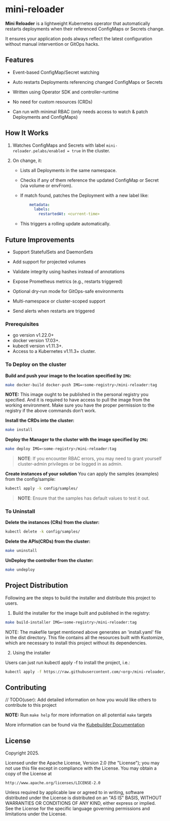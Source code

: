 # mini-reloader

**Mini Reloader** is a lightweight Kubernetes operator that automatically restarts deployments when their referenced ConfigMaps or Secrets change.

It ensures your application pods always reflect the latest configuration without manual intervention or GitOps hacks.

## Features
 
- Event-based ConfigMap/Secret watching

- Auto restarts Deployments referencing changed ConfigMaps or Secrets

- Written using Operator SDK and controller-runtime

- No need for custom resources (CRDs)

- Can run with minimal RBAC (only needs access to watch & patch Deployments and ConfigMaps)

## How It Works

1. Watches ConfigMaps and Secrets with label `mini-reloader.pelabs/enabled = true` in the cluster.

2. On change, it:
    - Lists all Deployments in the same namespace.

    - Checks if any of them reference the updated ConfigMap or Secret (via volume or envFrom).

    - If match found, patches the Deployment with a new label like:

        ````yaml
            metadata:
              labels:
                restartedAt: <current-time>
        ````
      
    - This triggers a rolling update automatically.


## Future Improvements

- Support StatefulSets and DaemonSets

- Add support for projected volumes

- Validate integrity using hashes instead of annotations

- Expose Prometheus metrics (e.g., restarts triggered)

- Optional dry-run mode for GitOps-safe environments

- Multi-namespace or cluster-scoped support

- Send alerts when restarts are triggered



### Prerequisites
- go version v1.22.0+
- docker version 17.03+.
- kubectl version v1.11.3+.
- Access to a Kubernetes v1.11.3+ cluster.

### To Deploy on the cluster
**Build and push your image to the location specified by `IMG`:**

```sh
make docker-build docker-push IMG=<some-registry>/mini-reloader:tag
```

**NOTE:** This image ought to be published in the personal registry you specified.
And it is required to have access to pull the image from the working environment.
Make sure you have the proper permission to the registry if the above commands don’t work.

**Install the CRDs into the cluster:**

```sh
make install
```

**Deploy the Manager to the cluster with the image specified by `IMG`:**

```sh
make deploy IMG=<some-registry>/mini-reloader:tag
```

> **NOTE**: If you encounter RBAC errors, you may need to grant yourself cluster-admin
privileges or be logged in as admin.

**Create instances of your solution**
You can apply the samples (examples) from the config/sample:

```sh
kubectl apply -k config/samples/
```

>**NOTE**: Ensure that the samples has default values to test it out.

### To Uninstall
**Delete the instances (CRs) from the cluster:**

```sh
kubectl delete -k config/samples/
```

**Delete the APIs(CRDs) from the cluster:**

```sh
make uninstall
```

**UnDeploy the controller from the cluster:**

```sh
make undeploy
```

## Project Distribution

Following are the steps to build the installer and distribute this project to users.

1. Build the installer for the image built and published in the registry:

```sh
make build-installer IMG=<some-registry>/mini-reloader:tag
```

NOTE: The makefile target mentioned above generates an 'install.yaml'
file in the dist directory. This file contains all the resources built
with Kustomize, which are necessary to install this project without
its dependencies.

2. Using the installer

Users can just run kubectl apply -f <URL for YAML BUNDLE> to install the project, i.e.:

```sh
kubectl apply -f https://raw.githubusercontent.com/<org>/mini-reloader/<tag or branch>/dist/install.yaml
```

## Contributing
// TODO(user): Add detailed information on how you would like others to contribute to this project

**NOTE:** Run `make help` for more information on all potential `make` targets

More information can be found via the [Kubebuilder Documentation](https://book.kubebuilder.io/introduction.html)

## License

Copyright 2025.

Licensed under the Apache License, Version 2.0 (the "License");
you may not use this file except in compliance with the License.
You may obtain a copy of the License at

    http://www.apache.org/licenses/LICENSE-2.0

Unless required by applicable law or agreed to in writing, software
distributed under the License is distributed on an "AS IS" BASIS,
WITHOUT WARRANTIES OR CONDITIONS OF ANY KIND, either express or implied.
See the License for the specific language governing permissions and
limitations under the License.

